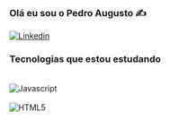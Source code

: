 
### Olá eu sou o Pedro Augusto ✍️

[![Linkedin](https://img.shields.io/badge/LinkedIn-0077B5?style=for-the-badge&logo=linkedin&logoColor=white)](https://www.linkedin.com/in/pedroaugustoalemarmendonca/)



### Tecnologias que estou estudando
<div style="display: inline_block"><br/>
<img align="center" alt="Javascript" src="https://img.shields.io/badge/JavaScript-F7DF1E?style=for-the-badge&logo=javascript&logoColor=black">

</div>
<div style="display: inline_block"><br/>
<img align="center" alt="HTML5" src="https://cdn.jsdelivr.net/gh/devicons/devicon@latest/icons/html5/html5-original-wordmark.svg"

</div>
